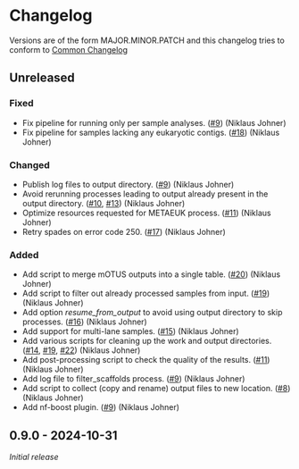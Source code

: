 # Changelog


Versions are of the form MAJOR.MINOR.PATCH and this changelog tries to conform
to [Common Changelog](https://common-changelog.org)


## Unreleased

### Fixed

- Fix pipeline for running only per sample analyses. ([#9](https://github.com/metagenlab/zshoman/pull/9)) (Niklaus Johner)
- Fix pipeline for samples lacking any eukaryotic contigs. ([#18](https://github.com/metagenlab/zshoman/pull/18)) (Niklaus Johner)

### Changed

- Publish log files to output directory. ([#9](https://github.com/metagenlab/zshoman/pull/9)) (Niklaus Johner)
- Avoid rerunning processes leading to output already present in the output directory. ([#10](https://github.com/metagenlab/zshoman/pull/10), [#13](https://github.com/metagenlab/zshoman/pull/13)) (Niklaus Johner)
- Optimize resources requested for METAEUK process. ([#11](https://github.com/metagenlab/zshoman/pull/11)) (Niklaus Johner)
- Retry spades on error code 250. ([#17](https://github.com/metagenlab/zshoman/pull/17)) (Niklaus Johner)

### Added

- Add script to merge mOTUS outputs into a single table. ([#20](https://github.com/metagenlab/zshoman/pull/20)) (Niklaus Johner)
- Add script to filter out already processed samples from input. ([#19](https://github.com/metagenlab/zshoman/pull/19)) (Niklaus Johner)
- Add option *resume_from_output* to avoid using output directory to skip processes. ([#16](https://github.com/metagenlab/zshoman/pull/16)) (Niklaus Johner)
- Add support for multi-lane samples. ([#15](https://github.com/metagenlab/zshoman/pull/15)) (Niklaus Johner)
- Add various scripts for cleaning up the work and output directories. ([#14](https://github.com/metagenlab/zshoman/pull/14), [#19](https://github.com/metagenlab/zshoman/pull/19), [#22](https://github.com/metagenlab/zshoman/pull/22)) (Niklaus Johner)
- Add post-processing script to check the quality of the results. ([#11](https://github.com/metagenlab/zshoman/pull/11)) (Niklaus Johner)
- Add log file to filter_scaffolds process. ([#9](https://github.com/metagenlab/zshoman/pull/9)) (Niklaus Johner)
- Add script to collect (copy and rename) output files to new location. ([#8](https://github.com/metagenlab/zshoman/pull/8)) (Niklaus Johner)
- Add nf-boost plugin. ([#9](https://github.com/metagenlab/zshoman/pull/9)) (Niklaus Johner)


## 0.9.0 - 2024-10-31

*Initial release*

